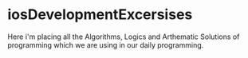 # iosDevelopmentExcersises
Here i'm placing all the Algorithms, Logics and Arthematic Solutions of programming which we are using in our daily programming.   
